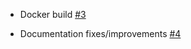 * Docker build [#3](https://github.com/zeugma-hamper/plasma/pull/3)

* Documentation fixes/improvements [#4](https://github.com/zeugma-hamper/plasma/pull/4)

